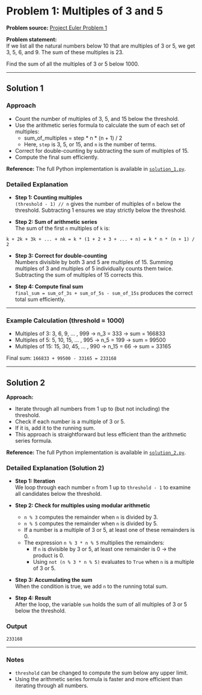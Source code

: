 # Problem 1: Multiples of 3 and 5

**Problem source:** [Project Euler Problem 1](https://projecteuler.net/problem=1)

**Problem statement:**  
If we list all the natural numbers below 10 that are multiples of 3 or 5, we get 3, 5, 6, and 9. The sum of these multiples is 23.  

Find the sum of all the multiples of 3 or 5 below 1000.

---

## Solution 1

### Approach

- Count the number of multiples of 3, 5, and 15 below the threshold.  
- Use the arithmetic series formula to calculate the sum of each set of multiples:  
  - sum_of_multiples = step * n * (n + 1) / 2  
  - Here, `step` is 3, 5, or 15, and `n` is the number of terms.  
- Correct for double-counting by subtracting the sum of multiples of 15.  
- Compute the final sum efficiently.

**Reference:** The full Python implementation is available in [`solution_1.py`](solution_1.py).

### Detailed Explanation

- **Step 1: Counting multiples**  
  `(threshold - 1) // n` gives the number of multiples of `n` below the threshold. Subtracting 1 ensures we stay strictly below the threshold.

- **Step 2: Sum of arithmetic series**  
  The sum of the first `n` multiples of `k` is:

```
k + 2k + 3k + ... + nk = k * (1 + 2 + 3 + ... + n) = k * n * (n + 1) / 2
```

- **Step 3: Correct for double-counting**  
  Numbers divisible by both 3 and 5 are multiples of 15. Summing multiples of 3 and multiples of 5 individually counts them twice. Subtracting the sum of multiples of 15 corrects this.

- **Step 4: Compute final sum**  
  `final_sum = sum_of_3s + sum_of_5s - sum_of_15s` produces the correct total sum efficiently.

---

### Example Calculation (threshold = 1000)

- Multiples of 3: 3, 6, 9, … , 999 → n_3 = 333 → sum = 166833  
- Multiples of 5: 5, 10, 15, … , 995 → n_5 = 199 → sum = 99500  
- Multiples of 15: 15, 30, 45, … , 990 → n_15 = 66 → sum = 33165  

Final sum: `166833 + 99500 - 33165 = 233168`

---

## Solution 2

**Approach:**

- Iterate through all numbers from 1 up to (but not including) the threshold.
- Check if each number is a multiple of 3 or 5.
- If it is, add it to the running sum.
- This approach is straightforward but less efficient than the arithmetic series formula.

**Reference:** The full Python implementation is available in [`solution_2.py`](solution_2.py).

### Detailed Explanation (Solution 2)

- **Step 1: Iteration**  
  We loop through each number `n` from 1 up to `threshold - 1` to examine all candidates below the threshold.

- **Step 2: Check for multiples using modular arithmetic**  
  - `n % 3` computes the remainder when `n` is divided by 3.  
  - `n % 5` computes the remainder when `n` is divided by 5.  
  - If a number is a multiple of 3 or 5, at least one of these remainders is 0.  
  - The expression `n % 3 * n % 5` multiplies the remainders:  
    - If `n` is divisible by 3 or 5, at least one remainder is 0 → the product is 0.  
    - Using `not (n % 3 * n % 5)` evaluates to `True` when `n` is a multiple of 3 or 5.  

- **Step 3: Accumulating the sum**  
  When the condition is true, we add `n` to the running total sum.

- **Step 4: Result**  
  After the loop, the variable `sum` holds the sum of all multiples of 3 or 5 below the threshold.


### Output

```
233168
```

---

### Notes

- `threshold` can be changed to compute the sum below any upper limit.  
- Using the arithmetic series formula is faster and more efficient than iterating through all numbers.  




